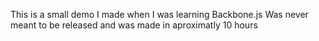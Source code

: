 This is a small demo I made when I was learning Backbone.js
Was never meant to be released and was made in aproximatly 10 hours
